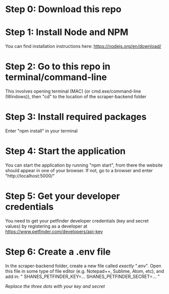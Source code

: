 # Step 0: Download this repo


# Step 1: Install Node and NPM
You can find installation instructions here: https://nodejs.org/en/download/


# Step 2: Go to this repo in terminal/command-line
This involves opening terminal (MAC) (or cmd.exe/command-line (Windows)), then "cd" to the location of the scraper-backend folder


# Step 3: Install required packages
Enter "npm install" in your terminal


# Step 4: Start the application
You can start the application by running "npm start", from there the website should appear in one of your browser. If not, go to a browser and enter "http://localhost:5000/"


# Step 5: Get your developer credentials
You need to get your petfinder developer credentials (key and secret values) by registering as a developer at https://www.petfinder.com/developers/api-key


# Step 6: Create a .env file
In the scraper-backend folder, create a new file called *exactly* ".env". Open this file in some type of file editor (e.g. Notepad++, Sublime, Atom, etc), and add in:
"
SHANES_PETFINDER_KEY=...
SHANES_PETFINDER_SECRET=...
"

*Replace the three dots with your key and secret*
